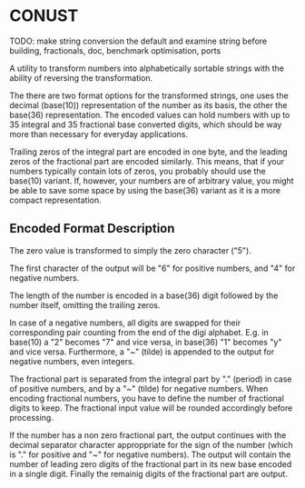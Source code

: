 # CONUST

TODO: make string conversion the default and examine string before building, fractionals, doc, benchmark optimisation, ports

A utility to transform numbers into alphabetically sortable strings with the ability of reversing the transformation.

The there are two format options for the transformed strings, one uses the decimal (base(10)) representation of the number as its basis, the other the base(36) representation. The encoded values can hold numbers with up to 35 integral and 35 fractional base converted digits, which should be way more than necessary for everyday applications.

Trailing zeros of the integral part are encoded in one byte, and the leading zeros of the fractional part are encoded similarly. This means, that if your numbers typically contain lots of zeros, you probably should use the base(10) variant. If, however, your numbers are of arbitrary value, you might be able to save some space by using the base(36) variant as it is a more compact representation.

## Encoded Format Description

The zero value is transformed to simply the zero character ("5").

The first character of the output will be "6" for positive numbers, and "4" for negative numbers.

The length of the number is encoded in a base(36) digit followed by the number itself, omitting the trailing zeros.

In case of a negative numbers, all digits are swapped for their corresponding pair counting from the end of the digi alphabet. E.g. in base(10) a "2" becomes "7" and vice versa, in base(36) "1" becomes "y" and vice versa.
Furthermore, a "~" (tilde) is appended to the output for negative numbers, even integers.

The fractional part is separated from the integral part by "." (period) in case of positive numbers, and by a "~" (tilde) for negative numbers.
When encoding fractional numbers, you have to define the number of fractional digits to keep. The fractional input value will be rounded accordingly before processing.

If the number has a non zero fractional part, the output continues with the decimal separator character approppriate for the sign of the number (which is "." for positive and "~" for negative numbers).
The output will contain the number of leading zero digits of the fractional part in its new base encoded in a single digit.
Finally the remainig digits of the fractional part are output.